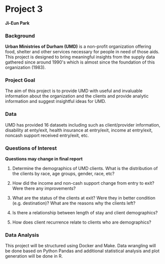 # Project 3
#### Ji-Eun Park

### Background
**Urban Ministries of Durham (UMD)** is a non-profit organization offering food, shelter and other services necessary for people in need of those aids. This project is designed to bring meaningful insights from the supply data gathered since around 1990's which is almost since the foundation of this organization (1983). 

### Project Goal
The aim of this project is to provide UMD with useful and invaluable information about the organization and the clients and provide analytic information and suggest insightful ideas for UMD.

### Data
UMD has provided 16 datasets including such as client/provider information, disability at enty/exit, health insurance at entry/exit, income at entry/exit, noncash support received entry/exit, etc. 

### Questions of Interest
**Questions may change in final report**
1. Determine the demographics of UMD clients. What is the distribution of the clients by race, age groups, gender, race, etc?

2. How did the income and non-cash support change from entry to exit? Were there any improvements?

3. What are the status of the clients at exit? Were they in better condition (e.g. destination)? What are the reasons why the clients left?

4. Is there a relationship between length of stay and client demographics?

5. How does client recurrence relate to clients who are demographics?

### Data Analysis
This project will be structured using Docker and Make. Data wrangling will be done based on Python Pandas and additional statistical analysis and plot generation will be done in R.



